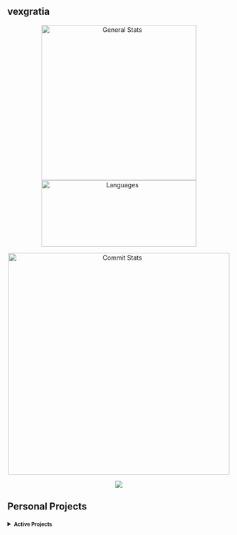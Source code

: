 ## vexgratia
<p align="center">
	<img alt="General Stats"  width="350"
	src="https://github-readme-stats.vercel.app/api?username=vexgratia&theme=transparent&hide_border=true&include_all_commits=true&count_private=false"/>
	<img alt="Languages" width="350" height="150"
	src="https://github-readme-stats.vercel.app/api/top-langs/?username=vexgratia&theme=transparent&hide_border=true&include_all_commits=true&count_private=false&layout=compact"/>
</p>
<p align="center">
	<img alt="Commit Stats"  width="500"
	src="https://github-readme-streak-stats.herokuapp.com/?user=vexgratia&theme=transparent&hide_border=true"/>
</p>
<p align="center">
  <a href="https://skillicons.dev">
    <img src="https://skillicons.dev/icons?i=go,mysql,postgres,postman,docker,kafka,git,github," />
  </a>
</p>

## Personal Projects
<details>
<summary><small><b>Active Projects</b></small></summary>

- [collection-go](https://github.com/vexgratia/collection-go) — Collection of Golang data structures, algorithms and patterns

</details>
